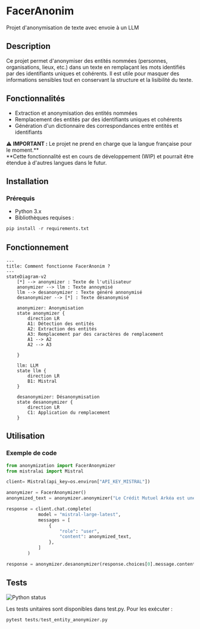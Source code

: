 # FacerAnonim 
Projet d'anonymisation de texte avec envoie à un LLM

## Description
Ce projet permet d'anonymiser des entités nommées (personnes, organisations, lieux, etc.) dans un texte en remplaçant les mots identifiés par des identifiants uniques et cohérents. Il est utile pour masquer des informations sensibles tout en conservant la structure et la lisibilité du texte.

## Fonctionnalités

- Extraction et anonymisation des entités nommées
- Remplacement des entités par des identifiants uniques et cohérents
- Génération d'un dictionnaire des correspondances entre entités et identifiants

⚠️ **IMPORTANT :**
Le projet ne prend en charge que la langue française pour le moment.**  
**Cette fonctionnalité est en cours de développement (WIP) et pourrait être étendue à d'autres langues dans le futur.

## Installation
### Prérequis
- Python 3.x
- Bibliothèques requises :

```python 
pip install -r requirements.txt
```
## Fonctionnement
```mermaid
---
title: Comment fonctionne FacerAnonim ?
---
stateDiagram-v2
    [*] --> anonymizer : Texte de l'utilisateur
    anonymizer --> llm : Texte annoymisé
    llm --> desanonymizer : Texte généré annonymisé 
    desanonymizer --> [*] : Texte désanonymisé
    
    anonymizer: Anonymisation
    state anonymizer {
        direction LR
        A1: Détection des entités
        A2: Extraction des entités
        A3: Remplacement par des caractères de remplacement
        A1 --> A2
        A2 --> A3
        
    }

    llm: LLM
    state llm {
        direction LR
        B1: Mistral
    }

    desanonymizer: Désanonymisation
    state desanonymizer {
        direction LR
        C1: Application du remplacement
    }
```

## Utilisation
### Exemple de code
```python 
from anonymization import FacerAnonymizer
from mistralai import Mistral

client= Mistral(api_key=os.environ["API_KEY_MISTRAL"])

anonymizer = FacerAnonymizer()
anonymized_text = anonymizer.anonymizer("Le Crédit Mutuel Arkéa est une banque Française")

response = client.chat.complete(
            model = "mistral-large-latest",
            messages = [
                {
                    "role": "user",
                    "content": anonymized_text,
                },
            ]
        )

response = anonymizer.desanonymizer(response.choices[0].message.content)
```
<!--
### Prise en charge des modèles LLM

Ce projet prend actuellement en charge les modèles suivants :

- **Mistral** (via l'API Mistral)

Vous pouvez configurer le modèle souhaité lors de l'initialisation du handler LLM. Exemple :

```python
llm_handler = LLMHandler(provider="mistral", api_key=os.environ["API_KEY_MISTRAL"])
```
-->

## Tests

![Python status](https://github.com/FlorentGrenier/Anonymisation/actions/workflows/main.yml/badge.svg)

Les tests unitaires sont disponibles dans test.py. Pour les exécuter :
```python 
pytest tests/test_entity_anonymizer.py
```
